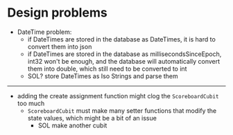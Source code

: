 # Design problems

- DateTime problem:
    - if DateTimes are stored in the database as DateTimes, it is hard to convert them into json
    - if DateTimes are stored in the database as millisecondsSinceEpoch, int32 won't be enough, and the database will automatically convert them into double, which still need to be converted to int
    - SOL? store DateTimes as Iso Strings and parse them

---

- adding the create assignment function might clog the `ScoreboardCubit` too much
    - `ScoreboardCubit` must make many setter functions that modify the state values, which might be a bit of an issue
        - SOL make another cubit